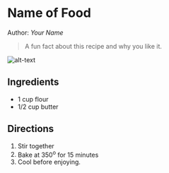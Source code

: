 # Name of Food

Author: *Your Name*

> A fun fact about this recipe and why you like it.

![alt-text](images/sample.png)

<!-- If your image is too big, you can use HTML -->
<!-- <img src="images/sample.png" width=250> -->

## Ingredients

* 1 cup flour
* 1/2 cup butter


## Directions

1. Stir together
1. Bake at 350<sup>o</sup> for 15 minutes
1. Cool before enjoying.
